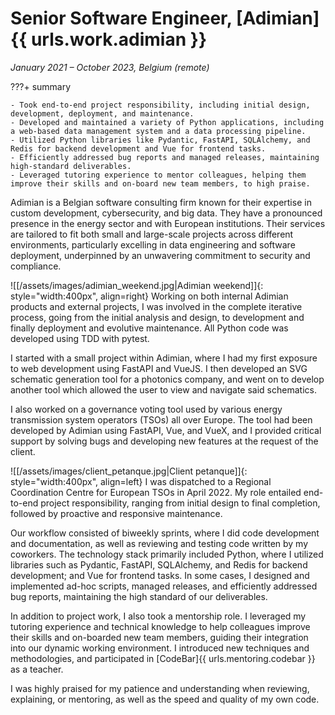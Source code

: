 # Senior Software Engineer, [Adimian]{{ urls.work.adimian }}
_January 2021 &ndash; October 2023, Belgium (remote)_

???+ summary

    - Took end-to-end project responsibility, including initial design, development, deployment, and maintenance.
    - Developed and maintained a variety of Python applications, including a web-based data management system and a data processing pipeline.
    - Utilized Python libraries like Pydantic, FastAPI, SQLAlchemy, and Redis for backend development and Vue for frontend tasks.
    - Efficiently addressed bug reports and managed releases, maintaining high-standard deliverables.
    - Leveraged tutoring experience to mentor colleagues, helping them improve their skills and on-board new team members, to high praise.

Adimian is a Belgian software consulting firm known for their expertise in custom development, cybersecurity, and big data.
They have a pronounced presence in the energy sector and with European institutions.
Their services are tailored to fit both small and large-scale projects across different environments,
particularly excelling in data engineering and software deployment, underpinned by an unwavering commitment to security and compliance.

![[/assets/images/adimian_weekend.jpg|Adimian weekend]]{: style="width:400px", align=right}
Working on both internal Adimian products and external projects, I was involved in the complete iterative process,
going from the initial analysis and design, to development and finally deployment and evolutive maintenance.
All Python code was developed using TDD with pytest.

I started with a small project within Adimian, where I had my first exposure to web development using FastAPI and VueJS.
I then developed an SVG schematic generation tool for a photonics company,
and went on to develop another tool which allowed the user to view and navigate said schematics.

I also worked on a governance voting tool used by various energy transmission system operators (TSOs) all over Europe.
The tool had been developed by Adimian using FastAPI, Vue, and VueX,
and I provided critical support by solving bugs and developing new features at the request of the client.

![[/assets/images/client_petanque.jpg|Client petanque]]{: style="width:400px", align=left}
I was dispatched to a Regional Coordination Centre for European TSOs in April 2022.
My role entailed end-to-end project responsibility, ranging from initial design to final completion,
followed by proactive and responsive maintenance.

Our workflow consisted of biweekly sprints, where I did code development and documentation, as well as reviewing and testing code written by my coworkers.
The technology stack primarily included Python, where I utilized libraries such as
Pydantic, FastAPI, SQLAlchemy, and Redis for backend development; and Vue for frontend tasks.
In some cases, I designed and implemented ad-hoc scripts, managed releases, and efficiently addressed bug reports,
maintaining the high standard of our deliverables.

In addition to project work, I also took a mentorship role.
I leveraged my tutoring experience and technical knowledge to help colleagues improve their skills and on-boarded new team members,
guiding their integration into our dynamic working environment.
I introduced new techniques and methodologies, and participated in [CodeBar]{{ urls.mentoring.codebar }} as a teacher.

I was highly praised for my patience and understanding when reviewing, explaining, or mentoring, as well as the speed and quality of my own code.
